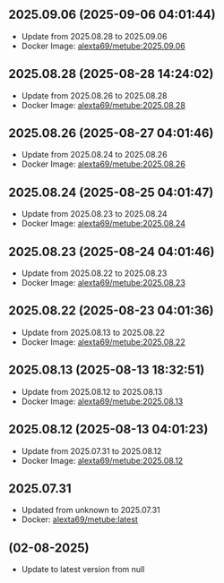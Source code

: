 ## 2025.09.06 (2025-09-06 04:01:44)
- Update from 2025.08.28 to 2025.09.06
- Docker Image: [alexta69/metube:2025.09.06](https://hub.docker.com/r/alexta69/metube/tags)

## 2025.08.28 (2025-08-28 14:24:02)
- Update from 2025.08.26 to 2025.08.28
- Docker Image: [alexta69/metube:2025.08.28](https://hub.docker.com/r/alexta69/metube/tags)

## 2025.08.26 (2025-08-27 04:01:46)
- Update from 2025.08.24 to 2025.08.26
- Docker Image: [alexta69/metube:2025.08.26](https://hub.docker.com/r/alexta69/metube/tags)

## 2025.08.24 (2025-08-25 04:01:47)
- Update from 2025.08.23 to 2025.08.24
- Docker Image: [alexta69/metube:2025.08.24](https://hub.docker.com/r/alexta69/metube/tags)

## 2025.08.23 (2025-08-24 04:01:46)
- Update from 2025.08.22 to 2025.08.23
- Docker Image: [alexta69/metube:2025.08.23](https://hub.docker.com/r/alexta69/metube/tags)

## 2025.08.22 (2025-08-23 04:01:36)
- Update from 2025.08.13 to 2025.08.22
- Docker Image: [alexta69/metube:2025.08.22](https://hub.docker.com/r/alexta69/metube/tags)

## 2025.08.13 (2025-08-13 18:32:51)
- Update from 2025.08.12 to 2025.08.13
- Docker Image: [alexta69/metube:2025.08.13](https://hub.docker.com/r/alexta69/metube/tags)

## 2025.08.12 (2025-08-13 04:01:23)
- Update from 2025.07.31 to 2025.08.12
- Docker Image: [alexta69/metube:2025.08.12](https://hub.docker.com/r/alexta69/metube/tags)

## 2025.07.31
- Updated from unknown to 2025.07.31
- Docker: [alexta69/metube:latest](alexta69/pkgs/container/metube:latest/tags)


##  (02-08-2025)
- Update to latest version from null

